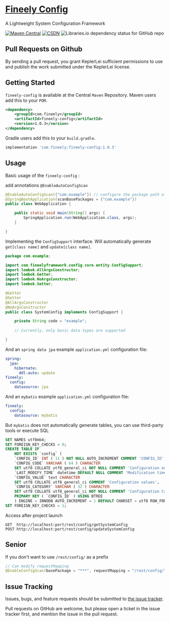 # [Fineely Config](http://www.fineely.com/)


A Lightweight System Configuration Framework

<!---
[![build (2.x)](https://img.shields.io/github/actions/workflow/status/apache/logging-log4j2/build.yml?branch=2.x&label=build%20%282.x%29)](https://github.com/apache/logging-log4j2/actions/workflows/build.yml)
[![build (3.x)](https://img.shields.io/github/actions/workflow/status/apache/logging-log4j2/build.yml?branch=main&label=build%20%283.x%29)](https://github.com/apache/logging-log4j2/actions/workflows/build.yml)
![CodeQL](https://github.com/apache/logging-log4j2/actions/workflows/codeql-analysis.yml/badge.svg)
-->
<!---([![Maven Central]&#40;https://img.shields.io/static/v1?label=KeplerLei&message=CSDN&color=red&#41;]&#40;https://blog.csdn.net/leichengjun_510/article/details/129882941&#41;)-->
[![Maven Central](https://img.shields.io/static/v1?label=maven-central&message=v1.0.3&color=blue)](https://central.sonatype.com/artifact/com.fineely/fineely-config/1.0.3)
[![CSDN](https://img.shields.io/static/v1?label=KeplerLei&message=CSDN&color=red)](https://blog.csdn.net/leichengjun_510/article/details/130108951)
![Libraries.io dependency status for GitHub repo](https://img.shields.io/static/v1?label=dependencies&message=update&color=g)

## Pull Requests on Github

By sending a pull request, you grant KeplerLei sufficient permissions to use and publish the work submitted under the KeplerLei license.

## Getting Started

`fineely-config` is available at the Central `Maven` Repository. Maven users add this to your `POM`.

```xml
<dependency>
    <groupId>com.fineely</groupId>
    <artifactId>fineely-config</artifactId>
    <version>1.0.3</version>
</dependency>
```
Gradle users add this to your `build.gradle`.
```groovy
implementation 'com.fineely:fineely-config:1.0.3'
```

## Usage

Basic usage of the `fineely-config` :

add annotations `@EnableAutoConfigScan`

```java
@EnableAutoConfigScan({"com.example"}) // configure the package path of the class
@SpringBootApplication(scanBasePackages = {"com.example"})
public class WebApplication {

    public static void main(String[] args) {
        SpringApplication.run(WebApplication.class, args);
    }

}
```

Implementing the `ConfigSupport` interface.
Will automatically generate `get[class name]` and `update[class name]`.

```java
package com.example;

import com.fineelyframework.config.core.entity.ConfigSupport;
import lombok.AllArgsConstructor;
import lombok.Getter;
import lombok.NoArgsConstructor;
import lombok.Setter;

@Getter
@Setter
@AllArgsConstructor
@NoArgsConstructor
public class SystemConfig implements ConfigSupport {

    private String code = "example";
    
    // Currently, only basic data types are supported

}
```

And an `spring data jpa` example `application.yml` configuration file:
```yaml
spring:
  jpa:
    hibernate:
      ddl-auto: update
fineely:
  config:
    datasource: jpa
```

And an `mybatis` example `application.yml` configuration file:
```yaml
fineely:
  config:
    datasource: mybatis
```

But `mybatis` does not automatically generate tables, you can use third-party tools or execute SQL

```sql
SET NAMES utf8mb4;
SET FOREIGN_KEY_CHECKS = 0;
CREATE TABLE IF
    NOT EXISTS `config` (
    `CONFIG_ID` INT ( 11 ) NOT NULL AUTO_INCREMENT COMMENT 'CONFIG_ID',
    `CONFIG_CODE` VARCHAR ( 64 ) CHARACTER
    SET utf8 COLLATE utf8_general_ci NOT NULL COMMENT 'Configuration encoding',
    `LAST_MODIFY_TIME` datetime DEFAULT NULL COMMENT 'Modification time',
    `CONFIG_VALUE` text CHARACTER
    SET utf8 COLLATE utf8_general_ci COMMENT 'Configuration values',
    `CONFIG_CATEGORY` VARCHAR ( 32 ) CHARACTER
    SET utf8 COLLATE utf8_general_ci NOT NULL COMMENT 'Configuration Category',
    PRIMARY KEY ( `CONFIG_ID` ) USING BTREE
    ) ENGINE = INNODB AUTO_INCREMENT = 1 DEFAULT CHARSET = utf8 ROW_FORMAT = DYNAMIC COMMENT = 'Basic Configuration Table';
SET FOREIGN_KEY_CHECKS = 1;
```

Access after project launch

```text
GET  http://localhost:port/rest/config/getSystemConfig
POST http://localhost:port/rest/config/updateSystemConfig
```

## Senior

If you don't want to use `/rest/config/` as a prefix 

```java
// Can modify requestMapping 
@EnableConfigScan(basePackage = "***", requestMapping = "/rest/config/")
```

## Issue Tracking

Issues, bugs, and feature requests should be submitted to [the issue tracker](https://github.com/Big-billed-shark/fineely-config/issues).

Pull requests on GitHub are welcome, but please open a ticket in the issue tracker first, and mention the issue in the pull request.